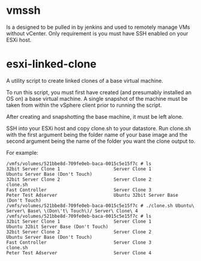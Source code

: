 vmssh
=====

Is a designed to be pulled in by jenkins and used to remotely manage VMs without vCenter.  Only requirement is you must have SSH enabled on your ESXi host.


esxi-linked-clone
=================

A utility script to create linked clones of a base virtual machine.

To run this script, you must first have created (and presumably installed an OS on) a base virtual machine. A single snapshot of the machine must be taken from within the vSphere client prior to running the script.

After creating and snapshotting the base machine, it must be left alone. 

SSH into your ESXi host and copy clone.sh to your datastore. Run clone.sh with the first argument being the folder name of your base image and the second argument being the name of the folder you want the clone output to. 

For example:

```ShellSession
/vmfs/volumes/521bbe8d-709fe0eb-baca-0015c5e15f7c # ls
32bit Server Clone 1                    Server Clone 1                          Ubuntu Server Base (Don't Touch)
32bit Server Clone 2                    Server Clone 2                          clone.sh
Fast Controller                         Server Clone 3
Peter Test Adserver                     Ubuntu 32bit Server Base (Don't Touch)
/vmfs/volumes/521bbe8d-709fe0eb-baca-0015c5e15f7c # ./clone.sh Ubuntu\ Server\ Base\ \(Don\'t\ Touch\)/ Server\ Clone\ 4
/vmfs/volumes/521bbe8d-709fe0eb-baca-0015c5e15f7c # ls
32bit Server Clone 1                    Server Clone 1                          Ubuntu 32bit Server Base (Don't Touch)
32bit Server Clone 2                    Server Clone 2                          Ubuntu Server Base (Don't Touch)
Fast Controller                         Server Clone 3                          clone.sh
Peter Test Adserver                     Server Clone 4
```
